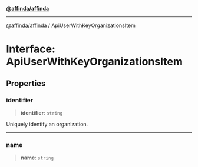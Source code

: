 [**@affinda/affinda**](../README.md)

***

[@affinda/affinda](../globals.md) / ApiUserWithKeyOrganizationsItem

# Interface: ApiUserWithKeyOrganizationsItem

## Properties

### identifier

> **identifier**: `string`

Uniquely identify an organization.

***

### name

> **name**: `string`
